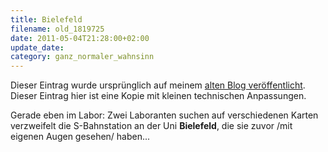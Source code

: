 ```yaml
---
title: Bielefeld
filename: old_1819725
date: 2011-05-04T21:28:00+02:00
update_date:
category: ganz_normaler_wahnsinn
---
```

Dieser Eintrag wurde ursprünglich auf meinem [alten Blog veröffentlicht](https://stu.blogger.de/stories/1819725/). Dieser Eintrag hier ist eine Kopie mit kleinen technischen Anpassungen.

Gerade eben im Labor: Zwei Laboranten suchen auf verschiedenen Karten verzweifelt die S-Bahnstation an der Uni **Bielefeld**, die sie zuvor /mit eigenen Augen gesehen/ haben...
